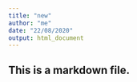 ```yaml
---
title: "new"
author: "me"
date: "22/08/2020"
output: html_document
---
```


## This is a markdown file.